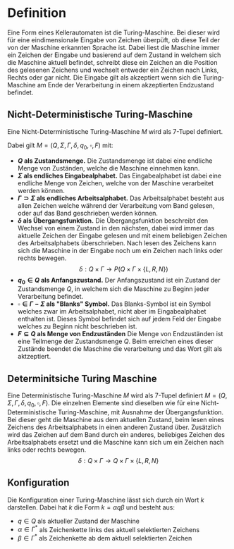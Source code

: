 # Definition

Eine Form eines Kellerautomaten ist die Turing-Maschine. Bei dieser wird für eine eindimensionale Eingabe von Zeichen überpüft, ob diese Teil der von der Maschine erkannten Sprache ist. Dabei liest die Maschine immer ein Zeichen der Eingabe und basierend auf dem Zustand in welchem sich die Maschine aktuell befindet, schreibt diese ein Zeichen an die Position des gelesenen Zeichens und wechselt entweder ein Zeichen nach Links, Rechts oder gar nicht. Die Eingabe gilt als akzeptiert wenn sich die Turing-Maschine am Ende der Verarbeitung in einem akzeptierten Endzustand befindet.
## Nicht-Deterministische Turing-Maschine
Eine Nicht-Deterministische Turing-Maschine $M$ wird als 7-Tupel definiert.

Dabei gilt $M = (Q, \Sigma, \Gamma, \delta, q_{0}, \square, F)$ mit:
- **$Q$ als Zustandsmenge.**
  Die Zustandsmenge ist dabei eine endliche Menge von Zuständen, welche die Maschine einnehmen kann.
- **$\Sigma$ als endliches Eingabealphabet.**
  Das Eingabealphabet ist dabei eine endliche Menge von Zeichen, welche von der Maschine verarbeitet werden können.
- **$\Gamma \supset \Sigma$ als endliches Arbeitsalphabet.**
  Das Arbeitsalphabet besteht aus allen Zeichen welche während der Verarbeitung vom Band gelesen, oder auf das Band geschrieben werden können.
- **$\delta$ als Übergangsfunktion.**
  Die Übergangsfunktion beschreibt den Wechsel von einem Zustand in den nächsten, dabei wird immer das aktuelle Zeichen der Eingabe gelesen und mit einem beliebigen Zeichen des Arbeitsalphabets überschrieben. Nach lesen des Zeichens kann sich die Maschine in der Eingabe noch um ein Zeichen nach links oder rechts bewegen.
  $$\delta: Q \times \Gamma \rightarrow P(Q \times \Gamma \times \{ L, R, N \})$$
- **$q_{0} \in Q$ als Anfangszustand.**
  Der Anfangszustand ist ein Zustand der Zustandsmenge $Q$, in welchem sich die Maschine zu Beginn jeder Verarbeitung befindet.
- **$\square \in \Gamma - \Sigma$ als "Blanks" Symbol.**
  Das Blanks-Symbol ist ein Symbol welches zwar im Arbeitsalphabet, nicht aber im Eingabealphabet enthalten ist. Dieses Symbol befindet sich auf jedem Feld der Eingabe welches zu Beginn nicht beschrieben ist.
- **$F \subseteq Q$ als Menge von Endzuständen**
  Die Menge von Endzuständen ist eine Teilmenge der Zustandsmenge $Q$. Beim erreichen eines dieser Zustände beendet die Maschine die verarbeitung und das Wort gilt als aktzeptiert.
## Determinitsiche Turing Maschine
Eine Deterministische Turing-Maschine $M$ wird als 7-Tupel definiert $M = (Q, \Sigma, \Gamma, \delta, q_{0}, \square, F)$. Die  einzelnen Elemente sind dieselben wie für eine Nicht-Deterministische Turing-Maschine, mit Ausnahme der Übergangsfunktion.
Bei dieser geht die Maschine aus dem aktuellen Zustand, beim lesen eines Zeichens des Arbeitsalphabets in einen anderen Zustand über. Zusätzlich wird das Zeichen auf dem Band durch ein anderes, beliebiges Zeichen des Arbeitsalphabets ersetzt und die Maschine kann sich um ein Zeichen nach links oder rechts bewegen.
$$\delta: Q \times \Gamma \rightarrow Q \times \Gamma \times \{ L, R, N \}$$
## Konfiguration
Die Konfiguration einer Turing-Maschine lässt sich durch ein Wort $k$ darstellen. Dabei hat $k$ die Form $k = \alpha q \beta$ und besteht aus:
- $q \in Q$ als aktueller Zustand der Maschine
- $\alpha \in \Gamma^{*}$ als Zeichenkette links des aktuell selektierten Zeichens
- $\beta \in \Gamma^{*}$ als Zeichenkette ab dem aktuell selektierten Zeichen